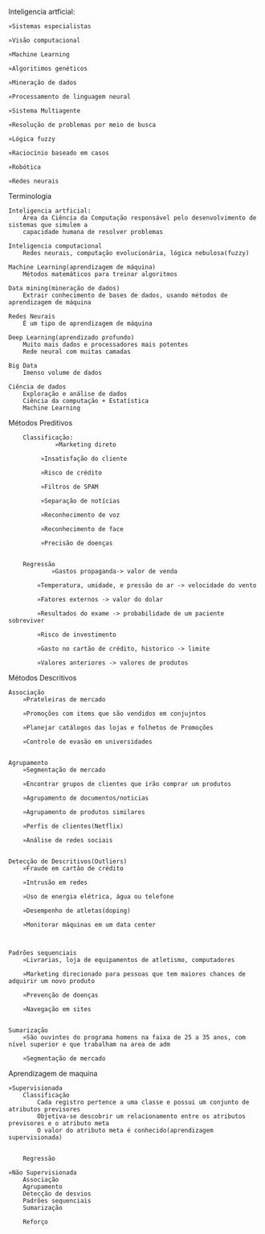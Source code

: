 Inteligencia artficial:  
  
	»Sistemas especialistas
  
	»Visão computacional
  
	»Machine Learning
  
	»Algoritimos genéticos
  
	»Mineração de dados
  
	»Processamento de linguagem neural
  
	»Sistema Multiagente
  
	»Resolução de problemas por meio de busca
  
	»Lógica fuzzy
  
	»Raciocínio baseado em casos
  
	»Robótica
  
	»Redes neurais

Terminologia
    
	Inteligencia artficial:
        Área da Ciência da Computação responsável pelo desenvolvimento de sistemas que simulem a 
	    capacidade humana de resolver problemas
        		
	Inteligencia computacional
        Redes neurais, computação evolucionária, lógica nebulosa(fuzzy)
        
    Machine Learning(aprendizagem de máquina)
        Métodos matemáticos para treinar algoritmos

    Data mining(mineração de dados)
        Extrair conhecimento de bases de dados, usando métodos de aprendizagem de máquina  

    Redes Neurais 
        É um tipo de aprendizagem de máquina

    Deep Learning(aprendizado profundo)
        Muito mais dados e processadores mais potentes
        Rede neural com muitas camadas

    Big Data
        Imenso volume de dados

    Ciência de dados
        Exploração e análise de dados
        Ciência da computação + Estatística
        Machine Learning


Métodos Preditivos
   	
		Classificação:
	    		 »Marketing direto
	          
			 »Insatisfação do cliente
	          
			 »Risco de crédito
	         
			 »Filtros de SPAM
	         
			 »Separação de notícias
	        
			 »Reconhecimento de voz
	        
			 »Reconhecimento de face
	        
			 »Precisão de doenças


    	Regressão
        		»Gastos propaganda-> valor de venda
        
			»Temperatura, umidade, e pressão do ar -> velocidade do vento
        
			»Fatores externos -> valor do dolar
        
			»Resultados do exame -> probabilidade de um paciente sobreviver
        
			»Risco de investimento
        
			»Gasto no cartão de crédito, historico -> limite
        
			»Valores anteriores -> valores de produtos

Métodos Descritivos
    
    Associação
        »Prateleiras de mercado
				
        »Promoções com items que são vendidos em conjujntos
				
        »Planejar catálogos das lojas e folhetos de Promoções
				
        »Controle de evasão em universidades


    Agrupamento
        »Segmentação de mercado
				
        »Encontrar grupos de clientes que irão comprar um produtos
				
        »Agrupamento de documentos/noticias
				
        »Agrupamento de produtos similares
				
        »Perfis de clientes(Netflix)
				
        »Análise de redes sociais


    Detecção de Descritivos(Outliers)
        »Fraude em cartão de crédito
				
        »Intrusão em redes
				
        »Uso de energia elétrica, água ou telefone
				
        »Desempenho de atletas(doping)
				
        »Monitorar máquinas em um data center 
				


    Padrões sequenciais
        »Livrarias, loja de equipamentos de atletismo, computadores
				
        »Marketing direcionado para pessoas que tem maiores chances de adquirir um novo produto
				
        »Prevenção de doenças
				
        »Navegação em sites 


    Sumarização
        »São ouvintes do programa homens na faixa de 25 a 35 anos, com nível superior e que trabalham na area de adm 
				
        »Segmentação de mercado



Aprendizagem de maquina 

    »Supervisionada
        Classificação
            Cada registro pertence a uma classe e possui um conjunto de atributos previsores
            Objetiva-se descobrir um relacionamento entre os atributos previsores e o atributo meta
            O valor do atributo meta é conhecido(aprendizagem supervisionada)


        Regressão

    »Não Supervisionada
        Associação
        Agrupamento
        Detecção de desvios 
        Padrões sequenciais
        Sumarização
    
        Reforço
